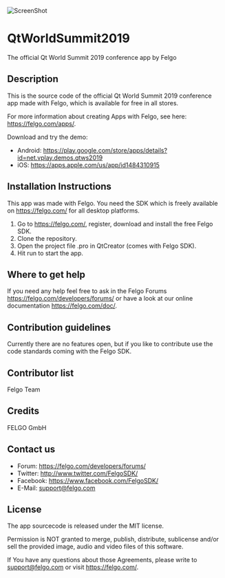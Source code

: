 ![ScreenShot](https://felgo.com/support/felgo-logo.png)

# QtWorldSummit2019
The official Qt World Summit 2019 conference app by Felgo

Description
-----------
This is the source code of the official Qt World Summit 2019 conference app made with Felgo, which is available for free in all stores.

For more information about creating Apps with Felgo, see here: https://felgo.com/apps/.

Download and try the demo:
 - Android: https://play.google.com/store/apps/details?id=net.vplay.demos.qtws2019
 - iOS: https://apps.apple.com/us/app/id1484310915

Installation Instructions
-------------------------
This app was made with Felgo. You need the SDK which is freely available on https://felgo.com/ for all desktop platforms.

1. Go to https://felgo.com/, register, download and install the free Felgo SDK.
2. Clone the repository.
3. Open the project file .pro in QtCreator (comes with Felgo SDK).
4. Hit run to start the app.

Where to get help
-----------------
If you need any help feel free to ask in the Felgo Forums https://felgo.com/developers/forums/ or have a look at our online documentation https://felgo.com/doc/.

Contribution guidelines
-----------------------
Currently there are no features open, but if you like to contribute use the code standards coming with the Felgo SDK.

Contributor list
----------------
Felgo Team

Credits
-------
FELGO GmbH

Contact us
----------
- Forum: https://felgo.com/developers/forums/
- Twitter: http://www.twitter.com/FelgoSDK/
- Facebook: https://www.facebook.com/FelgoSDK/
- E-Mail: support@felgo.com

License
-------
The app sourcecode is released under the MIT license.

Permission is NOT granted to merge, publish, distribute, sublicense and/or
sell the provided image, audio and video files of this software.

If You have any questions about those Agreements, please write to support@felgo.com
or visit https://felgo.com/.
